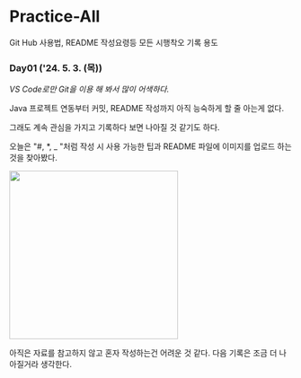 # Practice-All
Git Hub 사용법, README 작성요령등 모든 시행착오 기록 용도

### Day01 ('24. 5. 3. (목))

*VS Code로만 Git을 이용 해 봐서 많이 어색하다.*

Java 프로젝트 연동부터 커밋, README 작성까지 아직 능숙하게 할 줄 아는게 없다.

그래도 계속 관심을 가지고 기록하다 보면 나아질 것 같기도 하다.

오늘은 "#, *, _ "처럼 작성 시 사용 가능한 팁과 README 파일에 이미지를 업로드 하는 것을 찾아봤다.

<img src="https://github.com/Koeyh/Sample/assets/156414715/16122eeb-ee45-4225-a24d-cd88a3f53858" width="300" height="300">

아직은 자료를 참고하지 않고 혼자 작성하는건 어려운 것 같다.
다음 기록은 조금 더 나아질거라 생각한다.

